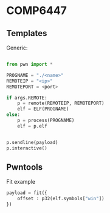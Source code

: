 # COMP6447

## Templates

Generic:
```python

from pwn import *

PROGNAME = "./<name>"
REMOTEIP = "<ip>"
REMOTEPORT = <port>

if args.REMOTE:
    p = remote(REMOTEIP, REMOTEPORT)
    elf = ELF(PROGNAME)
else:
    p = process(PROGNAME)
    elf = p.elf


p.sendline(payload)
p.interactive()
```

## Pwntools 

Fit example
```python
payload = fit({
    offset : p32(elf.symbols["win"])
})
```
